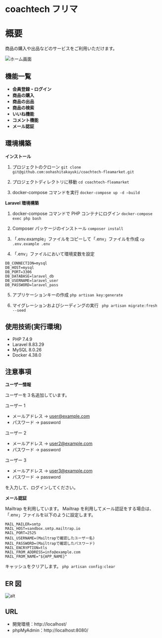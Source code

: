 # coachtech フリマ

# 概要

商品の購入や出品などのサービスをご利用いただけます。

![ホーム画面](https://github.com/user-attachments/assets/76be450e-bc95-4034-ba12-fa27bab8ae8c)

## 機能一覧

- **会員登録・ログイン**
- **商品の購入**
- **商品の出品**
- **商品の検索**
- **いいね機能**
- **コメント機能**
- **メール認証**

## 環境構築

**インストール**

1. プロジェクトのクローン
   `git clone git@github.com:oohashitakayuki/coachtech-fleamarket.git`

2. プロジェクトディレクトリに移動
   `cd coachtech-fleamarket`

3. docker-compose コマンドを実行
   `docker-compose up -d —build`

**Laravel 環境構築**

1. docker-compose コマンドで PHP コンテナにログイン
   `docker-compose exec php bash`

2. Composer パッケージのインストール
   `composer install`

3. 「.env.example」ファイルをコピーして「.env」ファイルを作成
   `cp .env.example .env`

4. 「.env」ファイルにおいて環境変数を設定

```
DB_CONNECTION=mysql
DB_HOST=mysql
DB_PORT=3306
DB_DATABASE=laravel_db
DB_USERNAME=laravel_user
DB_PASSWORD=laravel_pass
```

5. アプリケーションキーの作成
   `php artisan key:generate`

6. マイグレーションおよびシーディングの実行
   ` php artisan migrate:fresh --seed`

## 使用技術(実行環境)

- PHP 7.4.9
- Laravel 8.83.29
- MySQL 8.0.26
- Docker 4.38.0

## 注意事項

**ユーザー情報**

ユーザーを３名追加しています。

ユーザー 1

- メールアドレス -> user@example.com
- パスワード -> password

ユーザー 2

- メールアドレス -> user2@example.com
- パスワード -> password

ユーザー 3

- メールアドレス -> user3@example.com
- パスワード -> password

を入力して、ログインしてください。

**メール認証**

Mailtrap を利用しています。
Mailtrap を利用してメール認証をする場合は、「.env」ファイルを以下のように設定します。

```
MAIL_MAILER=smtp
MAIL_HOST=sandbox.smtp.mailtrap.io
MAIL_PORT=2525
MAIL_USERNAME=(Mailtrapで確認したユーザー名)
MAIL_PASSWORD=(Mailtrapで確認したパスワード)
MAIL_ENCRYPTION=tls
MAIL_FROM_ADDRESS=info@example.com
MAIL_FROM_NAME="${APP_NAME}"
```

キャッシュをクリアします。
`php artisan config:clear`

## ER 図

![alt](https://github.com/user-attachments/assets/6a0f2c6e-bbe3-4821-b708-b8382886244f)

## URL

- 開発環境：http://localhost/
- phpMyAdmin：http://localhost:8080/
